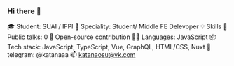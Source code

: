 ### Hi there 👋
🎓 Student: SUAI / IFPI 👷 Speciality: Student/ Middle FE Delevoper
💡 Skills 📢 Public talks: 0 👀 Open-source contribution
🧑‍💻 Languages: JavaScript 📦 Tech stack: JavaScript, TypeScript, Vue, GraphQL, HTML/CSS, Nuxt 💬 telegram: @katanaaa
📫 katanaosu@vk.com

<!--
**eozubarev/eozubarev** is a ✨ _special_ ✨ repository because its `README.md` (this file) appears on your GitHub profile.

Here are some ideas to get you started:

- 🔭 I’m currently working on ...
- 🌱 I’m currently learning ...
- 👯 I’m looking to collaborate on ...
- 🤔 I’m looking for help with ...
- 💬 Ask me about ...
- 📫 How to reach me: ...
- 😄 Pronouns: ...
- ⚡ Fun fact: ...
-->

